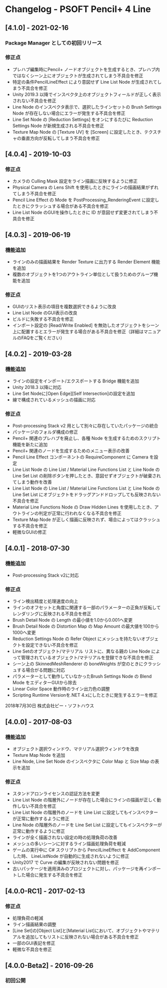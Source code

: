 # Changelog - PSOFT Pencil+ 4 Line

## [4.1.0] - 2021-02-16

### Package Manager としての初回リリース

### 修正点
- プレハブ編集時にPencil+ ノードオブジェクトを生成するとき、プレハブ内ではなくシーン上にオブジェクトが生成されてしまう不具合を修正
- 特定の条件PencilLineEffect により意図せず Line List Node が生成されてしまう不具合を修正
- Unity 2019.3 以降でインスペクタ上のオブジェクトフィールドが正しく表示されない不具合を修正
- Line Node のインスペクタ表示で、選択したラインセットの Brush Settings Node が存在しない場合にエラーが発生する不具合を修正
- Line Set Node の [Reduction Settings] をオンにするたびに Reduction Settings Node が新規生成される不具合を修正
- Texture Map Node の [Texture UV] を [Screen] に設定したとき、テクスチャの垂直方向が反転してしまう不具合を修正

## [4.0.4] - 2019-10-03

### 修正点
- カメラの Culling Mask 設定をライン描画に反映するように修正
- Physical Camera の Lens Shift を使用したときにラインの描画結果がずれてしまう不具合を修正
- Pencil Line Effect の Mode を PostProcessing_RenderingEvent に設定したときにクラッシュする場合がある不具合を修正
- Line List Node のGUIを操作したときに ID が意図せず変更されてしまう不具合を修正


## [4.0.3] - 2019-06-19

### 機能追加
- ラインのみの描画結果を Render Texture に出力する Render Element 機能を追加
- 複数のオブジェクトを1つのアウトライン単位として扱うためのグループ機能を追加

### 修正点
- GUIのリスト表示の項目を複数選択できるように改良
- Line List Node のGUI表示の改良
- ビルドに失敗する不具合を修正
- インポート設定の [Read/Write Enabled] を無効したオブジェクトをシーン上に配置するとエラーが発生する場合がある不具合を修正（詳細はマニュアルのFAQをご覧ください）


## [4.0.2] - 2019-03-28

### 機能追加
- ラインの設定をインポート/エクスポートする Bridge 機能を追加
- Unity 2018.3 以降に対応
- Line Set Nodeに[Open Edge][Self Intersection]の設定を追加
- 線で構成されているメッシュの描画に対応

### 修正点
- Post-processing Stack v2 用として別々に存在していたパッケージの統合
- パッケージのフォルダ構成の修正
- Pencil+ 関連のプレハブを廃止し、各種 Node を生成するためのスクリプト機能を新たに追加
- Pencil+ 関連のノードを生成するためのメニュー表示の改善
- Pencil Line Effect コンポーネントの RequireComponent に Camera を設定
- Line List Node の Line List / Material Line Functions List と Line Node の Line Set List の削除ボタンを押したとき、意図せずオブジェクトが破棄されてしまう動作を改善
- Line List Node の Line List / Material Line Functions List と Line Node の Line Set List にオブジェクトをドラッグアンドドロップしても反映されない不具合を修正
- Material Line Functions Node の Draw Hidden Lines を使用したとき、アウトラインの判定が正常に行われなくなる不具合を修正
- Texture Map Node が正しく描画に反映されず、場合によってはクラッシュする不具合を修正
- 軽微なGUIの修正


## [4.0.1] - 2018-07-30

### 機能追加
- Post-processing Stack v2に対応

### 修正点
- ライン検出精度と処理速度の向上
- ラインのオフセットと角度に関連する一部のパラメーターの正負が反転してレンダリングに反映される不具合を修正
- Brush Detail Node の Length の最小値を1.0から0.001へ変更
- Brush Detail Node の Distortion Map の Map Amount の最大値を100から1000へ変更
- Reduction Settings Node の Refer Object にメッシュを持たないオブジェクトを設定できない不具合を修正
- Line Setのオブジェクト/マテリアル リストに、異なる親の Line Node によって管理されているオブジェクト/マテリアルを登録できな不具合を修正
- シーン上の SkinnedMeshRenderer の boneWeights が空のときにクラッシュする場合がる問題に対応
- パラメーターとして動作していなかったBrush Settings Node の Blend Mode をエディターGUIから除去
- Linear Color Space 動作時のライン出力色の調整
- Scripting Runtime Versionを.NET 4.xにしたときに発生するエラーを修正

2018年7月30日 株式会社ピー・ソフトハウス


## [4.0.0] - 2017-08-03

### 機能追加
- オブジェクト選択ウィンドウ、マテリアル選択ウィンドウを改良
- Texture Map Node を追加
- Line Node, Line Set Node のインスペクタに Color Map と Size Map の表示を追加

### 修正点
- スタンドアロンライセンスの認証方法を変更
- Line List Node の階層外にノードが存在した場合にラインの描画が正しく動作しない不具合を修正
- Line List Node の階層外のノードを Line List に設定してもインスペクターが正常に動作するように修正
- Line Node の階層外のノードを Line Set List に設定してもインスペクターが正常に動作するように修正
- ラインが全く描画されない設定の時の処理負荷の改善
- メッシュの多いシーンに対するライン描画処理負荷を軽減
- ゲームの実行中に C# スクリプトから PencilLineEffect を AddComponent した時、 LineListNode が自動的に生成されないように修正
- Unity2017 で Curve の編集が反映されない問題を修正
- 古いパッケージを適用済みのプロジェクトに対し、パッケージを再インポートした場合に発生する不具合を修正

## [4.0.0-RC1] - 2017-02-13

### 修正点
- 処理負荷の軽減
- ライン描画結果の調整
- [Line Set]の[Object List]と[Material List]において、オブジェクトやマテリアルを追加してもリストに反映されない場合がある不具合を修正
- 一部のGUI表記を修正
- 軽微な不具合を修正

## [4.0.0-Beta2] - 2016-09-26

### 初回公開
